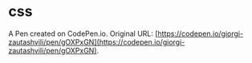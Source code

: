 # css

A Pen created on CodePen.io. Original URL: [https://codepen.io/giorgi-zautashvili/pen/gOXPxGN](https://codepen.io/giorgi-zautashvili/pen/gOXPxGN).


